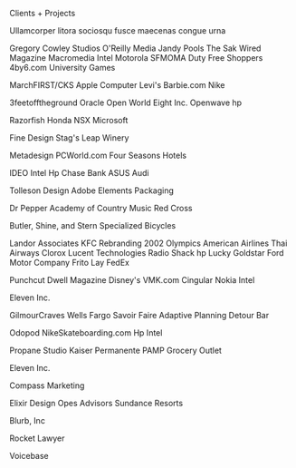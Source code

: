 Clients + Projects

Ullamcorper litora sociosqu fusce maecenas congue urna

Gregory Cowley Studios
O'Reilly Media
Jandy Pools
The Sak
Wired Magazine
Macromedia
Intel
Motorola
SFMOMA
Duty Free Shoppers
4by6.com
University Games

MarchFIRST/CKS
Apple Computer
Levi's
Barbie.com
Nike

3feetofftheground
Oracle Open World
Eight Inc.
Openwave
hp

Razorfish
Honda NSX
Microsoft

Fine Design
Stag's Leap Winery 

Metadesign
PCWorld.com
Four Seasons Hotels

IDEO
Intel
Hp
Chase Bank
ASUS
Audi

Tolleson Design
Adobe Elements Packaging

Dr Pepper
Academy of Country Music
Red Cross

Butler, Shine, and Stern
Specialized Bicycles

Landor Associates
KFC Rebranding
2002 Olympics
American Airlines
Thai Airways
Clorox
Lucent Technologies
Radio Shack
hp
Lucky Goldstar
Ford Motor Company
Frito Lay
FedEx

Punchcut
Dwell Magazine
Disney's VMK.com
Cingular
Nokia
Intel

Eleven Inc.

GilmourCraves
Wells Fargo
Savoir Faire
Adaptive Planning
Detour Bar

Odopod
NikeSkateboarding.com
Hp
Intel

Propane Studio
Kaiser Permanente
PAMP
Grocery Outlet

Eleven Inc.

Compass Marketing

Elixir Design
Opes Advisors
Sundance Resorts

Blurb, Inc

Rocket Lawyer

Voicebase